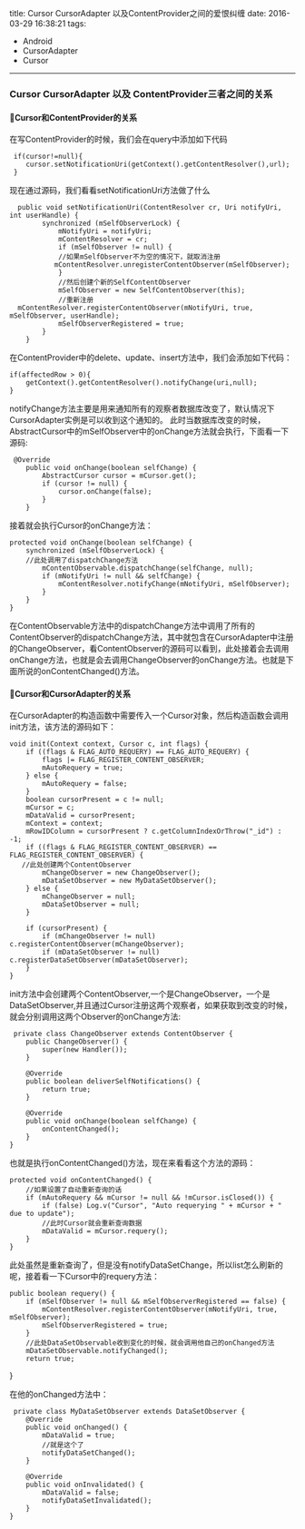 title: Cursor CursorAdapter 以及ContentProvider之间的爱恨纠缠
date: 2016-03-29 16:38:21
tags:
- Android
- CursorAdapter
- Cursor

---

### Cursor CursorAdapter 以及 ContentProvider三者之间的关系

#### Cursor和ContentProvider的关系

在写ContentProvider的时候，我们会在query中添加如下代码

	 if(cursor!=null){
	 	cursor.setNotificationUri(getContext().getContentResolver(),url);
	 }
	 
现在通过源码，我们看看setNotificationUri方法做了什么

	  public void setNotificationUri(ContentResolver cr, Uri notifyUri, int userHandle) {
	        synchronized (mSelfObserverLock) {
	            mNotifyUri = notifyUri;
	            mContentResolver = cr;
	            if (mSelfObserver != null) {
	            //如果mSelfObserver不为空的情况下，就取消注册
	           mContentResolver.unregisterContentObserver(mSelfObserver);
	            }
	            //然后创建个新的SelfContentObserver
	            mSelfObserver = new SelfContentObserver(this);
	            //重新注册
	  mContentResolver.registerContentObserver(mNotifyUri, true, mSelfObserver, userHandle);
	            mSelfObserverRegistered = true;
	        }
	    }

在ContentProvider中的delete、update、insert方法中，我们会添加如下代码：

	if(affectedRow > 0){
		getContext().getContentResolver().notifyChange(uri,null);
	}

notifyChange方法主要是用来通知所有的观察者数据库改变了，默认情况下CursorAdapter实例是可以收到这个通知的。
此时当数据库改变的时候，AbstractCursor中的mSelfObserver中的onChange方法就会执行，下面看一下源码:

	 @Override
        public void onChange(boolean selfChange) {
            AbstractCursor cursor = mCursor.get();
            if (cursor != null) {
                cursor.onChange(false);
            }
        }
        
接着就会执行Cursor的onChange方法：

	protected void onChange(boolean selfChange) {
        synchronized (mSelfObserverLock) {
        //此处调用了dispatchChange方法
            mContentObservable.dispatchChange(selfChange, null);
            if (mNotifyUri != null && selfChange) {
                mContentResolver.notifyChange(mNotifyUri, mSelfObserver);
            }
        }
    }
    
在ContentObservable方法中的dispatchChange方法中调用了所有的ContentObserver的dispatchChange方法，其中就包含在CursorAdapter中注册的ChangeObserver，看ContentObserver的源码可以看到，此处接着会去调用onChange方法，也就是会去调用ChangeObserver的onChange方法。也就是下面所说的onContentChanged()方法。

#### Cursor和CursorAdapter的关系

在CursorAdapter的构造函数中需要传入一个Cursor对象，然后构造函数会调用init方法，该方法的源码如下：

	void init(Context context, Cursor c, int flags) {
        if ((flags & FLAG_AUTO_REQUERY) == FLAG_AUTO_REQUERY) {
            flags |= FLAG_REGISTER_CONTENT_OBSERVER;
            mAutoRequery = true;
        } else {
            mAutoRequery = false;
        }
        boolean cursorPresent = c != null;
        mCursor = c;
        mDataValid = cursorPresent;
        mContext = context;
        mRowIDColumn = cursorPresent ? c.getColumnIndexOrThrow("_id") : -1;
        if ((flags & FLAG_REGISTER_CONTENT_OBSERVER) == FLAG_REGISTER_CONTENT_OBSERVER) {
       //此处创建两个ContentObserver
            mChangeObserver = new ChangeObserver();
            mDataSetObserver = new MyDataSetObserver();
        } else {
            mChangeObserver = null;
            mDataSetObserver = null;
        }

        if (cursorPresent) {
            if (mChangeObserver != null) c.registerContentObserver(mChangeObserver);
            if (mDataSetObserver != null) c.registerDataSetObserver(mDataSetObserver);
        }
    }
    
init方法中会创建两个ContentObserver,一个是ChangeObserver，一个是DataSetObserver,并且通过Cursor注册这两个观察者，如果获取到改变的时候，就会分别调用这两个Observer的onChange方法:

	 private class ChangeObserver extends ContentObserver {
        public ChangeObserver() {
            super(new Handler());
        }

        @Override
        public boolean deliverSelfNotifications() {
            return true;
        }

        @Override
        public void onChange(boolean selfChange) {
            onContentChanged();
        }
    }
    
 也就是执行onContentChanged()方法，现在来看看这个方法的源码：
 
 	protected void onContentChanged() {
 		//如果设置了自动重新查询的话
        if (mAutoRequery && mCursor != null && !mCursor.isClosed()) {
            if (false) Log.v("Cursor", "Auto requerying " + mCursor + " due to update");
            //此时Cursor就会重新查询数据
            mDataValid = mCursor.requery();
        }
    }
    
此处虽然是重新查询了，但是没有notifyDataSetChange，所以list怎么刷新的呢，接着看一下Cursor中的requery方法：

	public boolean requery() {  
        if (mSelfObserver != null && mSelfObserverRegistered == false) {  
            mContentResolver.registerContentObserver(mNotifyUri, true, mSelfObserver);  
            mSelfObserverRegistered = true;  
        }  
        //此处DataSetObservable收到变化的时候，就会调用他自己的onChanged方法
        mDataSetObservable.notifyChanged();  
        return true;  
}  

在他的onChanged方法中：

	 private class MyDataSetObserver extends DataSetObserver {
        @Override
        public void onChanged() {
            mDataValid = true;
            //就是这个了
            notifyDataSetChanged();
        }

        @Override
        public void onInvalidated() {
            mDataValid = false;
            notifyDataSetInvalidated();
        }
    }
